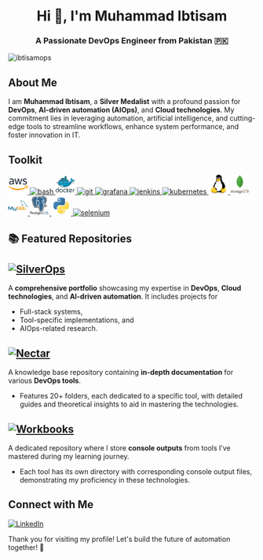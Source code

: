 <h1 align="center">Hi 👋, I'm Muhammad Ibtisam</h1>
<h3 align="center">A Passionate DevOps Engineer from Pakistan 🇵🇰</h3>

<p align="left"> <img src="https://komarev.com/ghpvc/?username=ibtisamops&label=Profile%20views&color=0e75b6&style=flat" alt="ibtisamops" /> </p>

## About Me

I am **Muhammad Ibtisam**, a **Silver Medalist** with a profound passion for **DevOps**, **AI-driven automation (AIOps)**, and **Cloud technologies**. My commitment lies in leveraging automation, artificial intelligence, and cutting-edge tools to streamline workflows, enhance system performance, and foster innovation in IT.

## Toolkit

<p align="left"> <a href="https://aws.amazon.com" target="_blank" rel="noreferrer"> <img src="https://raw.githubusercontent.com/devicons/devicon/master/icons/amazonwebservices/amazonwebservices-original-wordmark.svg" alt="aws" width="40" height="40"/> </a> <a href="https://www.gnu.org/software/bash/" target="_blank" rel="noreferrer"> <img src="https://www.vectorlogo.zone/logos/gnu_bash/gnu_bash-icon.svg" alt="bash" width="40" height="40"/> </a> <a href="https://www.docker.com/" target="_blank" rel="noreferrer"> <img src="https://raw.githubusercontent.com/devicons/devicon/master/icons/docker/docker-original-wordmark.svg" alt="docker" width="40" height="40"/> </a> <a href="https://git-scm.com/" target="_blank" rel="noreferrer"> <img src="https://www.vectorlogo.zone/logos/git-scm/git-scm-icon.svg" alt="git" width="40" height="40"/> </a> <a href="https://grafana.com" target="_blank" rel="noreferrer"> <img src="https://www.vectorlogo.zone/logos/grafana/grafana-icon.svg" alt="grafana" width="40" height="40"/> </a> <a href="https://www.jenkins.io" target="_blank" rel="noreferrer"> <img src="https://www.vectorlogo.zone/logos/jenkins/jenkins-icon.svg" alt="jenkins" width="40" height="40"/> </a> <a href="https://kubernetes.io" target="_blank" rel="noreferrer"> <img src="https://www.vectorlogo.zone/logos/kubernetes/kubernetes-icon.svg" alt="kubernetes" width="40" height="40"/> </a> <a href="https://www.linux.org/" target="_blank" rel="noreferrer"> <img src="https://raw.githubusercontent.com/devicons/devicon/master/icons/linux/linux-original.svg" alt="linux" width="40" height="40"/> </a> <a href="https://www.mongodb.com/" target="_blank" rel="noreferrer"> <img src="https://raw.githubusercontent.com/devicons/devicon/master/icons/mongodb/mongodb-original-wordmark.svg" alt="mongodb" width="40" height="40"/> </a> <a href="https://www.mysql.com/" target="_blank" rel="noreferrer"> <img src="https://raw.githubusercontent.com/devicons/devicon/master/icons/mysql/mysql-original-wordmark.svg" alt="mysql" width="40" height="40"/> </a> <a href="https://www.postgresql.org" target="_blank" rel="noreferrer"> <img src="https://raw.githubusercontent.com/devicons/devicon/master/icons/postgresql/postgresql-original-wordmark.svg" alt="postgresql" width="40" height="40"/> </a> <a href="https://www.python.org" target="_blank" rel="noreferrer"> <img src="https://raw.githubusercontent.com/devicons/devicon/master/icons/python/python-original.svg" alt="python" width="40" height="40"/> </a> <a href="https://www.selenium.dev" target="_blank" rel="noreferrer"> <img src="https://raw.githubusercontent.com/detain/svg-logos/780f25886640cef088af994181646db2f6b1a3f8/svg/selenium-logo.svg" alt="selenium" width="40" height="40"/> </a> 

</p>



## 📚 Featured Repositories

## [![SilverOps](https://img.shields.io/badge/-SilverOps-black?style=for-the-badge)](https://github.com/ibtisamops/SilverOps)
A **comprehensive portfolio** showcasing my expertise in **DevOps**, **Cloud technologies**, and **AI-driven automation**. It includes projects for

- Full-stack systems, 
- Tool-specific implementations, and 
- AIOps-related research.

## [![Nectar](https://img.shields.io/badge/-Nectar-black?style=for-the-badge)](https://github.com/ibtisamops/nectar)
A knowledge base repository containing **in-depth documentation** for various **DevOps tools**. 
- Features 20+ folders, each dedicated to a specific tool, with detailed guides and theoretical insights to aid in mastering the technologies.

## [![Workbooks](https://img.shields.io/badge/-Workbooks-black?style=for-the-badge)](https://github.com/ibtisamops/workbooks)
A dedicated repository where I store **console outputs** from tools I’ve mastered during my learning journey. 
- Each tool has its own directory with corresponding console output files, demonstrating my proficiency in these technologies.

## Connect with Me
<p align="left">
<a href="https://linkedin.com/in/ibtisamops" target="blank"><img src="https://img.shields.io/badge/-LinkedIn-%230077B5?style=for-the-badge&logo=linkedin&logoColor=white" alt="LinkedIn" /></a>
</p>

Thank you for visiting my profile! Let's build the future of automation together! 🚀

